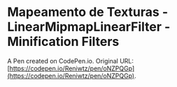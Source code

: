 # Mapeamento de Texturas -  LinearMipmapLinearFilter -  Minification Filters 

A Pen created on CodePen.io. Original URL: [https://codepen.io/Reniwtz/pen/oNZPQGp](https://codepen.io/Reniwtz/pen/oNZPQGp).

